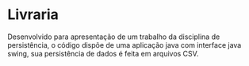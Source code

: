 # Livraria

Desenvolvido para apresentação de um trabalho da disciplina de persistência, o código dispõe de uma aplicação java com interface java swing, sua persistência de dados é feita em arquivos CSV. 
